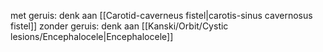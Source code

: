 met geruis: denk aan [[Carotid-caverneus fistel|carotis-sinus cavernosus fistel]]
zonder geruis: denk aan [[Kanski/Orbit/Cystic lesions/Encephalocele|Encephalocele]] 